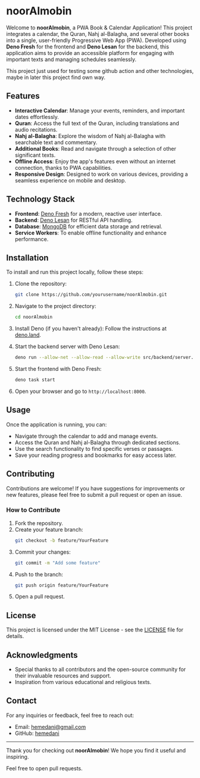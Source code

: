 # noorAlmobin

Welcome to **noorAlmobin**, a PWA Book & Calendar Application! This project integrates a calendar, the Quran, Nahj al-Balagha, and several other books into a single, user-friendly Progressive Web App (PWA). Developed using **Deno Fresh** for the frontend and **Deno Lesan** for the backend, this application aims to provide an accessible platform for engaging with important texts and managing schedules seamlessly.

This project just used for testing some github action and other technologies, maybe in later this project find own way.

## Features

- **Interactive Calendar**: Manage your events, reminders, and important dates effortlessly.
- **Quran**: Access the full text of the Quran, including translations and audio recitations.
- **Nahj al-Balagha**: Explore the wisdom of Nahj al-Balagha with searchable text and commentary.
- **Additional Books**: Read and navigate through a selection of other significant texts.
- **Offline Access**: Enjoy the app's features even without an internet connection, thanks to PWA capabilities.
- **Responsive Design**: Designed to work on various devices, providing a seamless experience on mobile and desktop.

## Technology Stack

- **Frontend**: [Deno Fresh](https://fresh.deno.dev/) for a modern, reactive user interface.
- **Backend**: [Deno Lesan](https://deno.land/x/lesan) for RESTful API handling.
- **Database**: [MongoDB](https://www.mongodb.com/) for efficient data storage and retrieval.
- **Service Workers**: To enable offline functionality and enhance performance.

## Installation

To install and run this project locally, follow these steps:

1. Clone the repository:
   ```bash
   git clone https://github.com/yourusername/noorAlmobin.git
   ```

2. Navigate to the project directory:
   ```bash
   cd noorAlmobin
   ```

3. Install Deno (if you haven't already):
   Follow the instructions at [deno.land](https://deno.land/#installation).

4. Start the backend server with Deno Lesan:
   ```bash
   deno run --allow-net --allow-read --allow-write src/backend/server.ts
   ```

5. Start the frontend with Deno Fresh:
   ```bash
   deno task start
   ```

6. Open your browser and go to `http://localhost:8000`.

## Usage

Once the application is running, you can:

- Navigate through the calendar to add and manage events.
- Access the Quran and Nahj al-Balagha through dedicated sections.
- Use the search functionality to find specific verses or passages.
- Save your reading progress and bookmarks for easy access later.

## Contributing

Contributions are welcome! If you have suggestions for improvements or new features, please feel free to submit a pull request or open an issue.

### How to Contribute

1. Fork the repository.
2. Create your feature branch:
   ```bash
   git checkout -b feature/YourFeature
   ```
3. Commit your changes:
   ```bash
   git commit -m "Add some feature"
   ```
4. Push to the branch:
   ```bash
   git push origin feature/YourFeature
   ```
5. Open a pull request.

## License

This project is licensed under the MIT License - see the [LICENSE](LICENSE) file for details.

## Acknowledgments

- Special thanks to all contributors and the open-source community for their invaluable resources and support.
- Inspiration from various educational and religious texts.

## Contact

For any inquiries or feedback, feel free to reach out:

- Email: hemedani@gmail.com
- GitHub: [hemedani](https://github.com/hemedani)

---

Thank you for checking out **noorAlmobin**! We hope you find it useful and inspiring.

Feel free to open pull requests.
